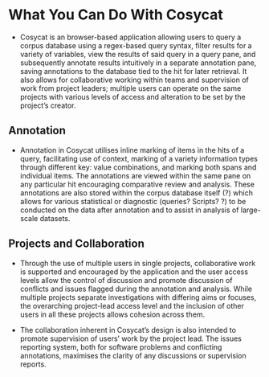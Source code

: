 # **What You Can Do With Cosycat**

* Cosycat is an browser-based application allowing users to query a corpus database using a regex-based query syntax, filter results for a variety of variables, view the results of said query in a query pane, and subsequently annotate results intuitively in a separate annotation pane, saving annotations to the database tied to the hit for later retrieval. It also allows for collaborative working within teams and supervision of work from project leaders; multiple users can operate on the same projects with various levels of access and alteration to be set by the project’s creator. 

## **Annotation**

* Annotation in Cosycat utilises inline marking of items in the hits of a query, facilitating use of context, marking of a variety information types through different key: value combinations, and marking both spans and individual items. The annotations are viewed within the same pane on any particular hit encouraging comparative review and analysis. These annotations are also stored within the corpus database itself (?) which allows for various statistical or diagnostic (queries? Scripts? ?) to be conducted on the data after annotation and to assist in analysis of large-scale datasets.

## **Projects and Collaboration**

* Through the use of multiple users in single projects, collaborative work is supported and encouraged by the application and the user access levels allow the control of discussion and promote discussion of conflicts and issues flagged during the annotation and analysis. While multiple projects separate investigations with differing aims or focuses, the overarching project-lead access level and the inclusion of other users in all these projects allows cohesion across them.

* The collaboration inherent in Cosycat’s design is also intended to promote supervision of users’ work by the project lead. The issues reporting system, both for software problems and conflicting annotations, maximises the clarity of any discussions or supervision reports. 

